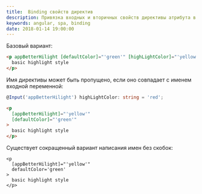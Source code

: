 ```yaml
---
title:  Binding свойств директив
description: Привязка входных и вторичных свойств директивы атрибута в Angular5.
keywords: angular, spa, binding
date: 2018-01-14 19:00:00
---
```


Базовый вариант:

```html
<p appBetterHilight [defaultColor]="'green'" [highLightColor]="'yellow'">
  basic highlight style
</p>
```

Имя директивы может быть пропущено, если оно совпадает с именем входной переменной:

```typescript
@Input('appBetterHilight') highLightColor: string = 'red';
```

```html
<p 
  [appBetterHilight]="'yellow'" 
  [defaultColor]="'green'"
>
  basic highlight style
</p>
```

Существует сокращенный вариант написания имен без скобок:

```html{2}
<p 
  [appBetterHilight]="'yellow'" 
  defaultColor='green'
>
  basic highlight style
</p>
```

